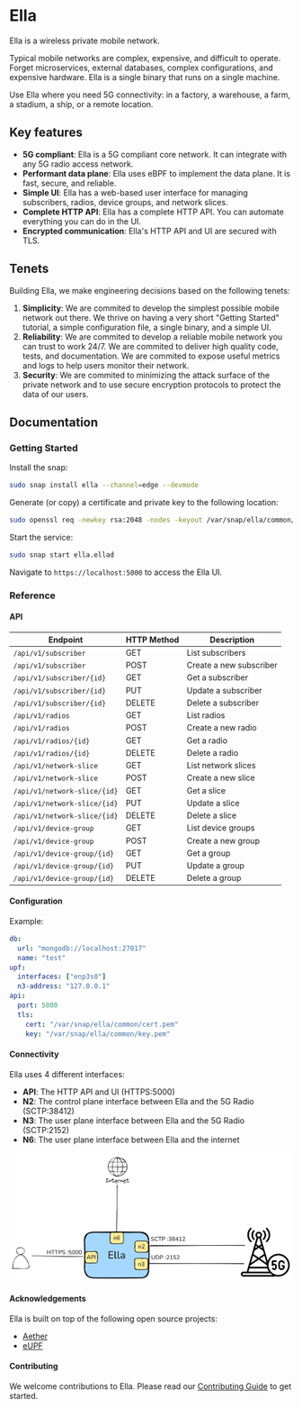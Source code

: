 # Ella

Ella is a wireless private mobile network.

Typical mobile networks are complex, expensive, and difficult to operate. Forget microservices, external databases, complex configurations, and expensive hardware. Ella is a single binary that runs on a single machine.

Use Ella where you need 5G connectivity: in a factory, a warehouse, a farm, a stadium, a ship, or a remote location.

## Key features

* **5G compliant**: Ella is a 5G compliant core network. It can integrate with any 5G radio access network.
* **Performant data plane**: Ella uses eBPF to implement the data plane. It is fast, secure, and reliable.
* **Simple UI**: Ella has a web-based user interface for managing subscribers, radios, device groups, and network slices.
* **Complete HTTP API**: Ella has a complete HTTP API. You can automate everything you can do in the UI.
* **Encrypted communication**: Ella's HTTP API and UI are secured with TLS.

## Tenets

Building Ella, we make engineering decisions based on the following tenets:
1. **Simplicity**: We are commited to develop the simplest possible mobile network out there. We thrive on having a very short "Getting Started" tutorial, a simple configuration file, a single binary, and a simple UI.
2. **Reliability**: We are commited to develop a reliable mobile network you can trust to work 24/7. We are commited to deliver high quality code, tests, and documentation. We are commited to expose useful metrics and logs to help users monitor their network.
3. **Security**: We are commited to minimizing the attack surface of the private network and to use secure encryption protocols to protect the data of our users.

## Documentation

### Getting Started

Install the snap:

```bash
sudo snap install ella --channel=edge --devmode
```

Generate (or copy) a certificate and private key to the following location:
```bash
sudo openssl req -newkey rsa:2048 -nodes -keyout /var/snap/ella/common/key.pem -x509 -days 1 -out /var/snap/ella/common/cert.pem -subj "/CN=example.com"
```

Start the service:
```bash
sudo snap start ella.ellad
```

Navigate to `https://localhost:5000` to access the Ella UI.

### Reference

#### API

| Endpoint                     | HTTP Method | Description             |
| ---------------------------- | ----------- | ----------------------- |
| `/api/v1/subscriber`         | GET         | List subscribers        |
| `/api/v1/subscriber`         | POST        | Create a new subscriber |
| `/api/v1/subscriber/{id}`    | GET         | Get a subscriber        |
| `/api/v1/subscriber/{id}`    | PUT         | Update a subscriber     |
| `/api/v1/subscriber/{id}`    | DELETE      | Delete a subscriber     |
| `/api/v1/radios`             | GET         | List radios             |
| `/api/v1/radios`             | POST        | Create a new radio      |
| `/api/v1/radios/{id}`        | GET         | Get a radio             |
| `/api/v1/radios/{id}`        | DELETE      | Delete a radio          |
| `/api/v1/network-slice`      | GET         | List network slices     |
| `/api/v1/network-slice`      | POST        | Create a new slice      |
| `/api/v1/network-slice/{id}` | GET         | Get a slice             |
| `/api/v1/network-slice/{id}` | PUT         | Update a slice          |
| `/api/v1/network-slice/{id}` | DELETE      | Delete a slice          |
| `/api/v1/device-group`       | GET         | List device groups      |
| `/api/v1/device-group`       | POST        | Create a new group      |
| `/api/v1/device-group/{id}`  | GET         | Get a group             |
| `/api/v1/device-group/{id}`  | PUT         | Update a group          |
| `/api/v1/device-group/{id}`  | DELETE      | Delete a group          |


#### Configuration

Example:

```yaml
db:
  url: "mongodb://localhost:27017"
  name: "test"
upf:
  interfaces: ["enp3s0"]
  n3-address: "127.0.0.1"
api:
  port: 5000
  tls:
    cert: "/var/snap/ella/common/cert.pem"
    key: "/var/snap/ella/common/key.pem"
```

#### Connectivity

Ella uses 4 different interfaces:

- **API**: The HTTP API and UI (HTTPS:5000)
- **N2**: The control plane interface between Ella and the 5G Radio (SCTP:38412)
- **N3**: The user plane interface between Ella and the 5G Radio (SCTP:2152)
- **N6**: The user plane interface between Ella and the internet

![alt text](connectivity.png)

#### Acknowledgements

Ella is built on top of the following open source projects:
- [Aether](https://aetherproject.org/)
- [eUPF](https://github.com/edgecomllc/eupf)

#### Contributing

We welcome contributions to Ella. Please read our [Contributing Guide](CONTRIBUTING.md) to get started.
